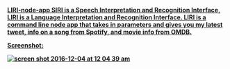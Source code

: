 <b><u>LIRI-node-app 
SIRI is a Speech Interpretation and Recognition Interface, LIRI is a Language Interpretation and Recognition Interface. LIRI is a command line node app that takes in parameters and gives you my latest tweet, info on a song from Spotify, and movie info from OMDB.

Screenshot:

![screen shot 2016-12-04 at 12 04 39 am](https://cloud.githubusercontent.com/assets/19538076/20864873/7e1fe188-b9b5-11e6-90b3-d410e72b55fa.png)

